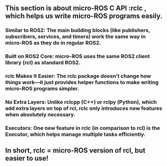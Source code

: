 ## This section is about micro-ROS C API :rclc , which helps us write micro-ROS programs easily.

###    Similar to ROS2: The main building blocks (like publishers, subscribers, services, and timers) work the same way in micro-ROS as they do in regular ROS2.
###    Built on ROS2 Core: micro-ROS uses the same ROS2 client library (rcl) as standard ROS2.
###    rclc Makes It Easier: The rclc package doesn’t change how things work—it just provides helper functions to make writing micro-ROS programs simpler.
###    No Extra Layers: Unlike rclcpp (C++) or rclpy (Python), which add extra layers on top of rcl, rclc only introduces new features when absolutely necessary.
###    Executors: One new feature in rclc (in comparison to rcl) is the Executor, which helps manage multiple tasks efficiently.

## In short, rclc = micro-ROS version of rcl, but easier to use!
